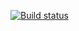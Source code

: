 [![Build status](https://ci.appveyor.com/api/projects/status/64ddqdc91ae5e8pc?svg=true)](https://ci.appveyor.com/project/pragmatrix/ivr)

